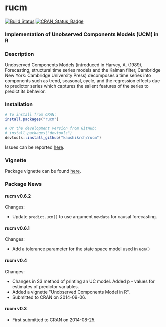 # rucm

[![Build Status](https://travis-ci.org/kaushikrch/rucm.svg?branch=master)](https://travis-ci.org/kaushikrch/rucm)
[![CRAN\_Status\_Badge](http://www.r-pkg.org/badges/version/rucm)](http://cran.r-project.org/package=rucm)

### Implementation of Unobserved Components Models (UCM) in R ###

### Description

Unobserved Components Models (introduced in Harvey, A. (1989), Forecasting, structural time series models and the Kalman filter, Cambridge New York: Cambridge University Press) decomposes a time series into components such as trend, seasonal, cycle, and the regression effects due to predictor series which captures the salient features of the series to predict its behavior.

### Installation

``` r
# To install from CRAN:
install.packages("rucm")

# Or the development version from GitHub:
# install.packages("devtools")
devtools::install_github("kaushikrch/rucm")
```

Issues can be reported [here](https://github.com/kaushikrch/rucm/issues).

### Vignette

Package vignette can be found [here](http://cran.r-project.org/web/packages/rucm/vignettes/rucm_vignettes.html).


### Package News

#### rucm v0.6.2

Changes:

* Update `predict.ucm()` to use argument `newdata` for causal forecasting.

#### rucm v0.6.1 

Changes:

* Add a tolerance parameter for the state space model used in `ucm()`

#### rucm v0.4 

Changes:

* Changes in S3 method of printing an UC model. Added p - values for estimates of predictor variables.
* Added a vignette "Unobserved Components Model in R".
* Submitted to CRAN on 2014-09-06.

#### rucm v0.3

* First submitted to CRAN on 2014-08-25.





